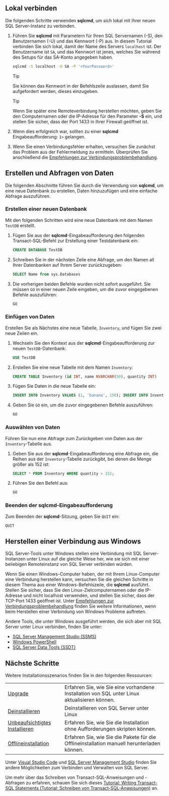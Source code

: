 ## <a name="connect-locally"></a>Lokal verbinden

Die folgenden Schritte verwenden **sqlcmd**, um sich lokal mit Ihrer neuen SQL Server-Instanz zu verbinden.

1. Führen Sie **sqlcmd** mit Parametern für Ihren SQL Servernamen (-S), den Benutzernamen (-U) und das Kennwort (-P) aus. In diesem Tutorial verbinden Sie sich lokal, damit der Name des Servers `localhost` ist. Der Benutzername ist `SA`, und das Kennwort ist jenes, welches Sie während des Setups für das SA-Konto angegeben haben.

   ```bash
   sqlcmd -S localhost -U SA -P '<YourPassword>'
   ```

   > [!TIP]
   > Sie können das Kennwort in der Befehlszeile auslassen, damit Sie aufgefordert werden, dieses einzugeben.

   > [!TIP]
   > Wenn Sie später eine Remoteverbindung herstellen möchten, geben Sie den Computernamen oder die IP-Adresse für den Parameter **-S** ein, und stellen Sie sicher, dass der Port 1433 in Ihrer Firewall geöffnet ist.

1. Wenn dies erfolgreich war, sollten zu einer **sqlcmd** Eingabeaufforderung: `1>` gelangen.

1. Wenn Sie einen Verbindungsfehler erhalten, versuchen Sie zunächst das Problem aus der Fehlermeldung zu ermitteln. Überprüfen Sie anschließend die [Empfehlungen zur Verbindungsproblembehandlung](../linux/sql-server-linux-troubleshooting-guide.md#connection).

## <a name="create-and-query-data"></a>Erstellen und Abfragen von Daten
Die folgenden Abschnitte führen Sie durch die Verwendung von **sqlcmd**, um eine neue Datenbank zu erstellen, Daten hinzuzufügen und eine einfache Abfrage auszuführen.

### <a name="create-a-new-database"></a>Erstellen einer neuen Datenbank

Mit den folgenden Schritten wird eine neue Datenbank mit dem Namen `TestDB` erstellt.

1. Fügen Sie aus der **sqlcmd**-Eingabeaufforderung den folgenden Transact-SQL-Befehl zur Erstellung einer Testdatenbank ein:

   ```sql
   CREATE DATABASE TestDB
   ```

1. Schreiben Sie in der nächsten Zeile eine Abfrage, um den Namen all Ihrer Datenbanken auf Ihrem Server zurückzugeben:

   ```sql
   SELECT Name from sys.Databases
   ```

1. Die vorherigen beiden Befehle wurden nicht sofort ausgeführt. Sie müssen `GO` in einer neuen Zeile eingeben, um die zuvor eingegebenen Befehle auszuführen:

   ```sql
   GO
   ```

### <a name="insert-data"></a>Einfügen von Daten

Erstellen Sie als Nächstes eine neue Tabelle, `Inventory`, und fügen Sie zwei neue Zeilen ein.

1. Wechseln Sie den Kontext aus der **sqlcmd**-Eingabeaufforderung zur neuen `TestDB`-Datenbank:

   ```sql
   USE TestDB
   ```

1. Erstellen Sie eine neue Tabelle mit dem Namen `Inventory`:

   ```sql
   CREATE TABLE Inventory (id INT, name NVARCHAR(50), quantity INT)
   ```

1. Fügen Sie Daten in die neue Tabelle ein:

   ```sql
   INSERT INTO Inventory VALUES (1, 'banana', 150); INSERT INTO Inventory VALUES (2, 'orange', 154);
   ```

1. Geben Sie `GO` ein, um die zuvor eingegebenen Befehle auszuführen:

   ```sql
   GO
   ```

### <a name="select-data"></a>Auswählen von Daten

Führen Sie nun eine Abfrage zum Zurückgeben von Daten aus der `Inventory`-Tabelle aus.

1. Geben Sie aus der **sqlcmd**-Eingabeaufforderung eine Abfrage ein, die Reihen aus der `Inventory`-Tabelle zurückgibt, bei denen die Menge größer als 152 ist:

   ```sql
   SELECT * FROM Inventory WHERE quantity > 152;
   ```

1. Führen Sie den Befehl aus:

   ```sql
   GO
   ```

### <a name="exit-the-sqlcmd-command-prompt"></a>Beenden der sqlcmd-Eingabeaufforderung

Zum Beenden der **sqlcmd**-Sitzung, geben Sie `QUIT` ein:

```sql
QUIT
```

## <a name="connect-from-windows"></a>Herstellen einer Verbindung aus Windows

SQL Server-Tools unter Windows stellen eine Verbindung mit SQL Server-Instanzen unter Linux auf die gleiche Weise her, wie sie sich mit einer beliebigen Remoteinstanz von SQL Server verbinden würden.

Wenn Sie einen Windows-Computer haben, der mit Ihrem Linux-Computer eine Verbindung herstellen kann, versuchen Sie die gleichen Schritte in diesem Thema aus einer Windows-Befehlszeile, die **sqlcmd** ausführt. Stellen Sie sicher, dass Sie den Linux-Zielcomputernamen oder die IP-Adresse und nicht localhost verwenden, und stellen Sie sicher, dass der TCP-Port 1433 geöffnet ist. Unter [Empfehlungen zur Verbindungsproblembehandlung](../linux/sql-server-linux-troubleshooting-guide.md#connection) finden Sie weitere Informationen, wenn beim Herstellen einer Verbindung von Windows Probleme auftreten.

Andere Tools, die unter Windows ausgeführt werden, die sich aber mit SQL Server unter Linux verbinden, finden Sie unter:

- [SQL Server Management Studio (SSMS)](../linux/sql-server-linux-develop-use-ssms.md)
- [Windows PowerShell](../linux/sql-server-linux-manage-powershell.md)
- [SQL Server Data Tools (SSDT)](../linux/sql-server-linux-develop-use-ssdt.md)

## <a name="next-steps"></a>Nächste Schritte

Weitere Installationsszenarios finden Sie in den folgenden Ressourcen:

|||
|---|---|
| [Upgrade](../linux/sql-server-linux-setup.md#upgrade) | Erfahren Sie, wie Sie eine vorhandene Installation von SQL unter Linux aktualisieren können. |
| [Deinstallieren](../linux/sql-server-linux-setup.md#uninstall) | Deinstallieren von SQL Server unter Linux |
| [Unbeaufsichtigtes Installieren](../linux/sql-server-linux-setup.md#unattended) | Erfahren Sie, wie Sie die Installation ohne Aufforderungen skripten können. |
| [Offlineinstallation](../linux/sql-server-linux-setup.md#offline) | Erfahren Sie, wie Sie die Pakete für die Offlineinstallation manuell herunterladen können. |

Unter [Visual Studio Code](../linux/sql-server-linux-develop-use-vscode.md) und [SQL Server Management Studio](../linux/sql-server-linux-develop-use-ssms.md) finden Sie andere Möglichkeiten zum Verbinden und Verwalten von SQL Server.

Um mehr über das Schreiben von Transact-SQL-Anweisungen und -Abfragen zu erfahren, schauen Sie sich dieses [Tutorial: Writing Transact-SQL Statements (Tutorial: Schreiben von Transact-SQL-Anweisungen)](../t-sql/tutorial-writing-transact-sql-statements.md) an.
